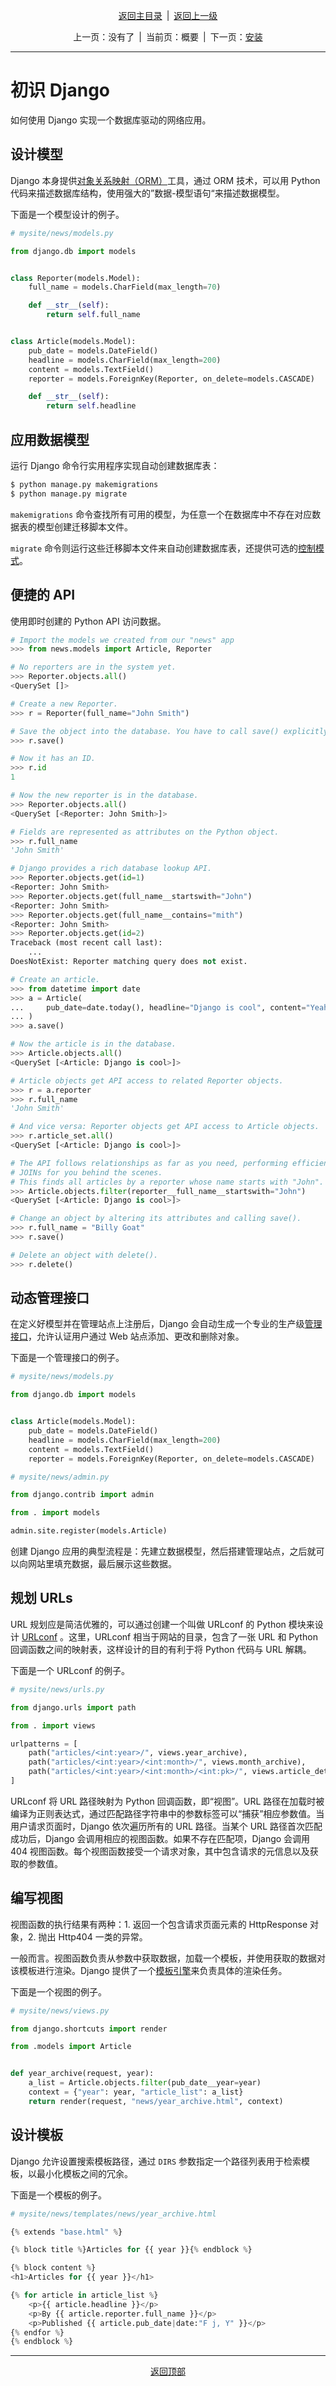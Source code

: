 <div id="top" style="text-align: center;">

[返回主目录](/docs/index)&ensp;|&ensp;[返回上一级](../index)

上一页：没有了&ensp;|&ensp;当前页：概要&ensp;|&ensp;下一页：[安装](./安装)

</div>

---

# 初识 Django

如何使用 Django 实现一个数据库驱动的网络应用。

## 设计模型

Django 本身提供[对象关系映射（ORM）](https://en.wikipedia.org/wiki/Object%E2%80%93relational_mapping)工具，通过 ORM 技术，可以用 Python 代码来描述数据库结构，使用强大的”数据-模型语句“来描述数据模型。

下面是一个模型设计的例子。

```py
# mysite/news/models.py

from django.db import models


class Reporter(models.Model):
    full_name = models.CharField(max_length=70)

    def __str__(self):
        return self.full_name


class Article(models.Model):
    pub_date = models.DateField()
    headline = models.CharField(max_length=200)
    content = models.TextField()
    reporter = models.ForeignKey(Reporter, on_delete=models.CASCADE)

    def __str__(self):
        return self.headline
```

## 应用数据模型

运行 Django 命令行实用程序实现自动创建数据库表：

```bash
$ python manage.py makemigrations
$ python manage.py migrate
```

`makemigrations` 命令查找所有可用的模型，为任意一个在数据库中不存在对应数据表的模型创建迁移脚本文件。

`migrate` 命令则运行这些迁移脚本文件来自动创建数据库表，还提供可选的[控制模式]()。

## 便捷的 API

使用即时创建的 Python API 访问数据。

```py
# Import the models we created from our "news" app
>>> from news.models import Article, Reporter

# No reporters are in the system yet.
>>> Reporter.objects.all()
<QuerySet []>

# Create a new Reporter.
>>> r = Reporter(full_name="John Smith")

# Save the object into the database. You have to call save() explicitly.
>>> r.save()

# Now it has an ID.
>>> r.id
1

# Now the new reporter is in the database.
>>> Reporter.objects.all()
<QuerySet [<Reporter: John Smith>]>

# Fields are represented as attributes on the Python object.
>>> r.full_name
'John Smith'

# Django provides a rich database lookup API.
>>> Reporter.objects.get(id=1)
<Reporter: John Smith>
>>> Reporter.objects.get(full_name__startswith="John")
<Reporter: John Smith>
>>> Reporter.objects.get(full_name__contains="mith")
<Reporter: John Smith>
>>> Reporter.objects.get(id=2)
Traceback (most recent call last):
    ...
DoesNotExist: Reporter matching query does not exist.

# Create an article.
>>> from datetime import date
>>> a = Article(
...     pub_date=date.today(), headline="Django is cool", content="Yeah.", reporter=r
... )
>>> a.save()

# Now the article is in the database.
>>> Article.objects.all()
<QuerySet [<Article: Django is cool>]>

# Article objects get API access to related Reporter objects.
>>> r = a.reporter
>>> r.full_name
'John Smith'

# And vice versa: Reporter objects get API access to Article objects.
>>> r.article_set.all()
<QuerySet [<Article: Django is cool>]>

# The API follows relationships as far as you need, performing efficient
# JOINs for you behind the scenes.
# This finds all articles by a reporter whose name starts with "John".
>>> Article.objects.filter(reporter__full_name__startswith="John")
<QuerySet [<Article: Django is cool>]>

# Change an object by altering its attributes and calling save().
>>> r.full_name = "Billy Goat"
>>> r.save()

# Delete an object with delete().
>>> r.delete()
```

## 动态管理接口

在定义好模型并在管理站点上注册后，Django 会自动生成一个专业的生产级[管理接口]()，允许认证用户通过 Web 站点添加、更改和删除对象。

下面是一个管理接口的例子。

```py
# mysite/news/models.py

from django.db import models


class Article(models.Model):
    pub_date = models.DateField()
    headline = models.CharField(max_length=200)
    content = models.TextField()
    reporter = models.ForeignKey(Reporter, on_delete=models.CASCADE)
```

```py
# mysite/news/admin.py

from django.contrib import admin

from . import models

admin.site.register(models.Article)
```

创建 Django 应用的典型流程是：先建立数据模型，然后搭建管理站点，之后就可以向网站里填充数据，最后展示这些数据。

## 规划 URLs

URL 规划应是简洁优雅的，可以通过创建一个叫做 URLconf 的 Python 模块来设计 [URLconf](https://docs.djangoproject.com/zh-hans/5.0/topics/http/urls/) 。这里，URLconf 相当于网站的目录，包含了一张 URL 和 Python 回调函数之间的映射表，这样设计的目的有利于将 Python 代码与 URL 解耦。

下面是一个 URLconf 的例子。

```py
# mysite/news/urls.py

from django.urls import path

from . import views

urlpatterns = [
    path("articles/<int:year>/", views.year_archive),
    path("articles/<int:year>/<int:month>/", views.month_archive),
    path("articles/<int:year>/<int:month>/<int:pk>/", views.article_detail),
]
```

URLconf 将 URL 路径映射为 Python 回调函数，即“视图”。URL 路径在加载时被编译为正则表达式，通过匹配路径字符串中的参数标签可以“捕获”相应参数值。当用户请求页面时，Django 依次遍历所有的 URL 路径。当某个 URL 路径首次匹配成功后，Django 会调用相应的视图函数。如果不存在匹配项，Django 会调用 404 视图函数。每个视图函数接受一个请求对象，其中包含请求的元信息以及获取的参数值。

## 编写视图

视图函数的执行结果有两种：1. 返回一个包含请求页面元素的 HttpResponse 对象，2. 抛出 Http404 一类的异常。

一般而言。视图函数负责从参数中获取数据，加载一个模板，并使用获取的数据对该模板进行渲染。Django 提供了一个[模板引擎](https://docs.djangoproject.com/zh-hans/5.0/topics/templates/)来负责具体的渲染任务。

下面是一个视图的例子。

```py
# mysite/news/views.py

from django.shortcuts import render

from .models import Article


def year_archive(request, year):
    a_list = Article.objects.filter(pub_date__year=year)
    context = {"year": year, "article_list": a_list}
    return render(request, "news/year_archive.html", context)
```

## 设计模板

Django 允许设置搜索模板路径，通过 `DIRS` 参数指定一个路径列表用于检索模板，以最小化模板之间的冗余。

下面是一个模板的例子。

```py
# mysite/news/templates/news/year_archive.html

{% extends "base.html" %}

{% block title %}Articles for {{ year }}{% endblock %}

{% block content %}
<h1>Articles for {{ year }}</h1>

{% for article in article_list %}
    <p>{{ article.headline }}</p>
    <p>By {{ article.reporter.full_name }}</p>
    <p>Published {{ article.pub_date|date:"F j, Y" }}</p>
{% endfor %}
{% endblock %}
```

---

<div style="text-align: center;">
    <a href="#top">返回顶部</a>
</div>
